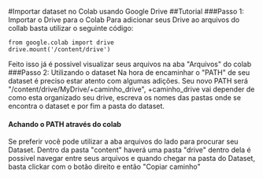 #Importar dataset no Colab usando Google Drive
##Tutorial
###Passo 1: Importar o Drive para o Colab
Para adicionar seus Drive ao arquivos do collab basta utilizar o seguinte código:
```
from google.colab import drive
drive.mount('/content/drive')
  ```
Feito isso já é possivel visualizar seus arquivos na aba "Arquivos" do colab
###Passo 2: Utilizando o dataset
Na hora de encaminhar o "PATH" de seu dataset é preciso estar atento com algumas adições.
Seu novo PATH será "/content/drive/MyDrive/+caminho_drive", +caminho_drive vai depender de como esta organizado seu drive, escreva os nomes das pastas onde se encontra o dataset e por fim a pasta do dataset.
#### Achando o PATH através do colab
  Se preferir você pode utilizar a aba arquivos do lado para procurar seu Dataset. Dentro da pasta "content" haverá uma pasta "drive" dentro dela é possivel navegar entre seus arquivos e quando chegar na pasta do Dataset, basta clickar com o botão direito e então "Copiar caminho"
